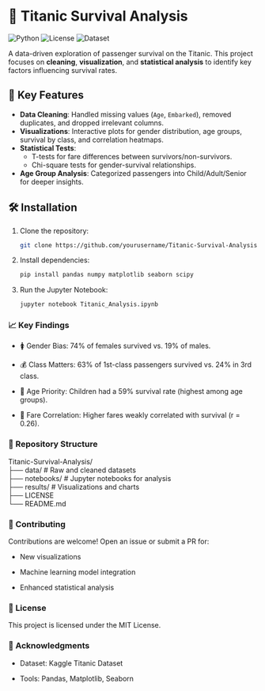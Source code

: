 # 🚢 Titanic Survival Analysis  

![Python](https://img.shields.io/badge/Python-3.9%2B-blue)
![License](https://img.shields.io/badge/License-MIT-green)
![Dataset](https://img.shields.io/badge/Dataset-Kaggle-orange)

A data-driven exploration of passenger survival on the Titanic. This project focuses on **cleaning**, **visualization**, and **statistical analysis** to identify key factors influencing survival rates.

## 📌 Key Features  
- **Data Cleaning**: Handled missing values (`Age`, `Embarked`), removed duplicates, and dropped irrelevant columns.  
- **Visualizations**: Interactive plots for gender distribution, age groups, survival by class, and correlation heatmaps.  
- **Statistical Tests**:  
  - T-tests for fare differences between survivors/non-survivors.  
  - Chi-square tests for gender-survival relationships.  
- **Age Group Analysis**: Categorized passengers into Child/Adult/Senior for deeper insights.

## 🛠️ Installation  
1. Clone the repository:  
   ```bash  
   git clone https://github.com/yourusername/Titanic-Survival-Analysis.git
2. Install dependencies:
   ```bash
   pip install pandas numpy matplotlib seaborn scipy
3. Run the Jupyter Notebook:
   ```bash
   jupyter notebook Titanic_Analysis.ipynb

### 📈 Key Findings
- 🚺 Gender Bias: 74% of females survived vs. 19% of males.

- 💰 Class Matters: 63% of 1st-class passengers survived vs. 24% in 3rd class.

- 👶 Age Priority: Children had a 59% survival rate (highest among age groups).

- 🎫 Fare Correlation: Higher fares weakly correlated with survival (r = 0.26).

### 📂 Repository Structure
  Titanic-Survival-Analysis/  
├── data/                 # Raw and cleaned datasets  
├── notebooks/            # Jupyter notebooks for analysis  
├── results/              # Visualizations and charts  
├── LICENSE  
└── README.md  

### 🤝 Contributing
Contributions are welcome! Open an issue or submit a PR for:

- New visualizations

- Machine learning model integration

- Enhanced statistical analysis

### 📜 License
This project is licensed under the MIT License.

### 🙏 Acknowledgments
- Dataset: Kaggle Titanic Dataset

- Tools: Pandas, Matplotlib, Seaborn

